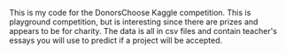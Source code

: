 This is my code for the DonorsChoose Kaggle competition.  This is playground competition, but is interesting since there are prizes and appears to be for charity.  The data is all in csv files and contain teacher's essays you will use to predict if a project will be accepted.

